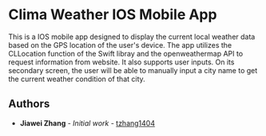 # Clima Weather IOS Mobile App
This is a IOS mobile app designed to display the current local weather data based on the GPS location of the user's device. The app utilizes the CLLocation function of the Swift libray and the openweathermap API to request information from website. 
It also supports user inputs. On its secondary screen, the user will be able to manually input a city name to get the current weather condition of that city. 


## Authors

* **Jiawei Zhang** - *Initial work* - [tzhang1404](https://github.com/tzhang1404)

